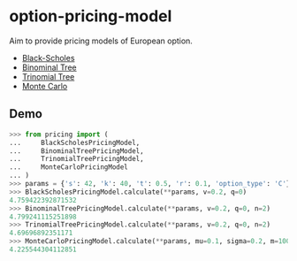 # option-pricing-model

Aim to provide pricing models of European option. 

- [Black-Scholes](https://en.wikipedia.org/wiki/Black%E2%80%93Scholes_model)
- [Binominal Tree](https://en.wikipedia.org/wiki/Binomial_options_pricing_model)
- [Trinomial Tree](https://en.wikipedia.org/wiki/Trinomial_tree)
- [Monte Carlo](https://en.wikipedia.org/wiki/Monte_Carlo_methods_for_option_pricing)

## Demo

```python
>>> from pricing import (
...     BlackScholesPricingModel,
...     BinominalTreePricingModel,
...     TrinomialTreePricingModel,
...     MonteCarloPricingModel
... )
>>> params = {'s': 42, 'k': 40, 't': 0.5, 'r': 0.1, 'option_type': 'C'}
>>> BlackScholesPricingModel.calculate(**params, v=0.2, q=0)
4.759422392871532
>>> BinominalTreePricingModel.calculate(**params, v=0.2, q=0, n=2)
4.799241115251898
>>> TrinomialTreePricingModel.calculate(**params, v=0.2, q=0, n=2)
4.69696892351171
>>> MonteCarloPricingModel.calculate(**params, mu=0.1, sigma=0.2, m=100, n=1000)
4.225544304112851
```